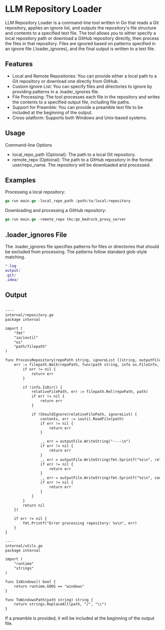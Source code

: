 # LLM Repository Loader

LLM Repository Loader is a command-line tool written in Go that reads a Git repository, applies an ignore list, and outputs the repository's file structure and contents to a specified text file. The tool allows you to either specify a local repository path or download a GitHub repository directly, then process the files in that repository. Files are ignored based on patterns specified in an ignore file (.loader_ignores), and the final output is written to a text file.

## Features
- Local and Remote Repositories: You can provide either a local path to a Git repository or download one directly from GitHub.
- Custom Ignore List: You can specify files and directories to ignore by providing patterns in a .loader_ignores file.
- File Processing: The tool processes each file in the repository and writes the contents to a specified output file, including file paths.
- Support for Preamble: You can provide a preamble text file to be included at the beginning of the output.
- Cross-platform: Supports both Windows and Unix-based systems.

## Usage

Command-line Options

- local_repo_path (Optional): The path to a local Git repository.
- remote_repo (Optional): The path to a GitHub repository in the format user/repo_name. The repository will be downloaded and processed.

## Examples

Processing a local repository:
```go
go run main.go -local_repo_path /path/to/local/repository
```

Downloading and processing a GitHub repository:

```go
go run main.go -remote_repo tkc/go_bedrock_proxy_server
```

## .loader_ignores File
The .loader_ignores file specifies patterns for files or directories that should be excluded from processing. The patterns follow standard glob-style matching.

```lua
*.log
output/
.git/
.idea/
```

## Output

```txt

----
internal/repository.go
package internal

import (
	"fmt"
	"io/ioutil"
	"os"
	"path/filepath"
)

func ProcessRepository(repoPath string, ignoreList []string, outputFile *os.File) {
	err := filepath.Walk(repoPath, func(path string, info os.FileInfo, err error) error {
		if err != nil {
			return err
		}

		if !info.IsDir() {
			relativeFilePath, err := filepath.Rel(repoPath, path)
			if err != nil {
				return err
			}

			if !ShouldIgnore(relativeFilePath, ignoreList) {
				contents, err := ioutil.ReadFile(path)
				if err != nil {
					return err
				}

				_, err = outputFile.WriteString("----\n")
				if err != nil {
					return err
				}
				_, err = outputFile.WriteString(fmt.Sprintf("%s\n", relativeFilePath))
				if err != nil {
					return err
				}
				_, err = outputFile.WriteString(fmt.Sprintf("%s\n", contents))
				if err != nil {
					return err
				}
			}
		}
		return nil
	})

	if err != nil {
		fmt.Printf("Error processing repository: %v\n", err)
	}
}

----
internal/utils.go
package internal

import (
	"runtime"
	"strings"
)

func IsWindows() bool {
	return runtime.GOOS == "windows"
}

func ToWindowsPath(path string) string {
	return strings.ReplaceAll(path, "/", "\\")
}

```


If a preamble is provided, it will be included at the beginning of the output file.

